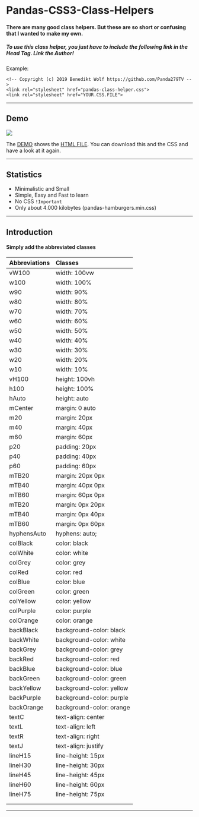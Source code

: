 # Pandas-CSS3-Class-Helpers
#### There are many good class helpers. But these are so short or confusing that I wanted to make my own.

##### To use this class helper, you just have to include the following link in the Head Tag. Link the Author!

Example:

    <!-- Copyright (c) 2019 Benedikt Wolf https://github.com/Panda279TV -->
    <link rel="stylesheet" href="pandas-class-helper.css">
    <link rel="stylesheet" href="YOUR.CSS.FILE">

---

## Demo
![](pandas-class-helper-demo.gif)

The [DEMO](https://github.com/Panda279TV/Pandas-CSS3-Hamburger/blob/master/pandas-class-helpers-demo.gif) shows the [HTML FILE](https://github.com/Panda279TV/Pandas-CSS3-Class-Helpers/blob/master/pandas-css3-class-helpers-test.html). You can download this and the CSS and have a look at it again.

---

## Statistics
- Minimalistic and Small
- Simple, Easy and Fast to learn
- No CSS `!Important`
- Only about 4.000 kilobytes (pandas-hamburgers.min.css)

---

## Introduction

#### Simply add the abbreviated classes

| Abbreviations | Classes |
| :------ | :------ |
| vW100 | width: 100vw |
| w100 | width: 100% |
| w90 | width: 90% |
| w80 | width: 80% |
| w70 | width: 70% |
| w60 | width: 60% |
| w50 | width: 50% |
| w40 | width: 40% |
| w30 | width: 30% |
| w20 | width: 20% |
| w10 | width: 10% |
| vH100 | height: 100vh |
| h100 | height: 100% |
| hAuto | height: auto |
| mCenter | margin: 0 auto |
| m20 | margin: 20px |
| m40 | margin: 40px |
| m60 | margin: 60px |
| p20 | padding: 20px |
| p40 | padding: 40px |
| p60 | padding: 60px |
| mTB20 | margin: 20px 0px |
| mTB40 | margin: 40px 0px |
| mTB60 | margin: 60px 0px |
| mTB20 | margin: 0px 20px |
| mTB40 | margin: 0px 40px |
| mTB60 | margin: 0px 60px |
| hyphensAuto | hyphens: auto; |
| colBlack | color: black |
| colWhite | color: white |
| colGrey | color: grey |
| colRed | color: red |
| colBlue | color: blue |
| colGreen | color: green |
| colYellow | color: yellow |
| colPurple | color: purple |
| colOrange | color: orange |
| backBlack | background-color: black |
| backWhite | background-color: white |
| backGrey | background-color: grey |
| backRed | background-color: red |
| backBlue | background-color: blue |
| backGreen | background-color: green |
| backYellow | background-color: yellow |
| backPurple | background-color: purple |
| backOrange | background-color: orange |
| textC | text-align: center |
| textL | text-align: left |
| textR | text-align: right |
| textJ | text-align: justify |
| lineH15 | line-height: 15px |
| lineH30 | line-height: 30px |
| lineH45 | line-height: 45px |
| lineH60 | line-height: 60px |
| lineH75 | line-height: 75px |
|  |  |
|  |  |

---

